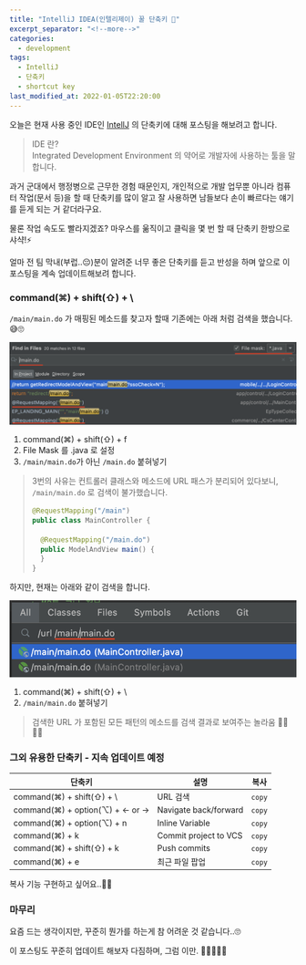 ```yaml
---
title: "IntelliJ IDEA(인텔리제이) 꿀 단축키 🍯"
excerpt_separator: "<!--more-->"
categories:
  - development
tags:
  - IntelliJ
  - 단축키
  - shortcut key
last_modified_at: 2022-01-05T22:20:00
---
```


오늘은 현재 사용 중인 IDE인 [IntellJ](https://namu.wiki/w/IntelliJ%20IDEA) 의 단축키에 대해 포스팅을 해보려고 합니다.

> IDE 란?   
> Integrated Development Environment 의 약어로 개발자에 사용하는 툴을 말합니다.

과거 군대에서 행정병으로 근무한 경험 때문인지, 개인적으로 개발 업무뿐 아니라 컴퓨터 작업(문서 등)을 할 때 단축키를 많이 알고 잘 사용하면 남들보다 손이 빠르다는 얘기를 듣게 되는 거 같더라구요.

물론 작업 속도도 빨라지겠죠? 마우스를 욺직이고 클릭을 몇 번 할 때 단축키 한방으로 샤샥!⚡️ 

얼마 전 팀 막내(부럽..😔)분이 알려준 너무 좋은 단축키를 듣고 반성을 하며 앞으로 이 포스팅을 계속 업데이트해보려 합니다. 

<!--more-->


### command(⌘) + shift(⇧) + \

`/main/main.do` 가 매핑된 메소드를 찾고자 할때 기존에는 아래 처럼 검색을 했습니다. 😅🙄

![기존 방식](/images/posts/2021/10/findUrl_asis.png)

1. command(⌘) + shift(⇧) + f
1. File Mask 를 .java 로 설정
1. `/main/main.do`가 아닌 `/main.do` 붙혀넣기

> 3번의 사유는 컨트롤러 클래스와 메소드에 URL 패스가 분리되어 있다보니, `/main/main.do` 로 검색이 불가했습니다.
>     
> ```java
> @RequestMapping("/main")
> public class MainController { 
> 
>   @RequestMapping("/main.do")
>   public ModelAndView main() { 
>   } 
> }
> ```

하지만, 현재는 아래와 같이 검색을 합니다.

![현재 방식](/images/posts/2021/10/findUrl_tobe.png)

1. command(⌘) + shift(⇧) + \
2. `/main/main.do` 붙혀넣기

> 검색한 URL 가 포함된 모든 패턴의 메소드를 검색 결과로 보여주는 놀라움 ️👍🏼👍🏼


### 그외 유용한 단축키 - 지속 업데이트 예정

| 단축키                             | 설명                    |복사|
|---------------------------------|-----------------------|---|
| command(⌘) + shift(⇧) + \       | URL 검색                |`copy`|
| command(⌘) + option(⌥) + ← or → | Navigate back/forward |`copy`|
| command(⌘) + option(⌥) + n      | Inline Variable |`copy`|
| command(⌘) + k                  | Commit project to VCS |`copy`|
| command(⌘) + shift(⇧) + k       | Push commits          |`copy`|
| command(⌘) + e                  | 최근 파일 팝업 |`copy`|


복사 기능 구현하고 싶어요..🤔😱

### 마무리

요즘 드는 생각이지만, 꾸준히 뭔가를 하는게 참 어려운 것 같습니다..🙄

이 포스팅도 꾸준히 업데이트 해보자 다짐하며, 그럼 이만. 🥕👋🏼🖐🏼
